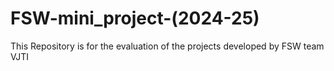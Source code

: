 # FSW-mini_project-(2024-25)
This Repository is for the evaluation of the projects developed by FSW team VJTI
